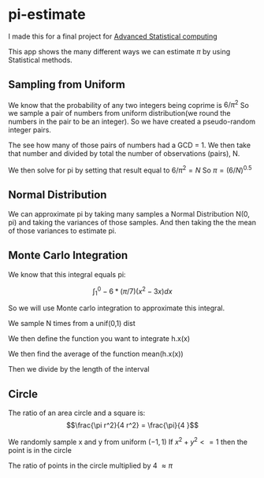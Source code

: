 # pi-estimate

I made this for a final project for [Advanced Statistical computing](https://faculty.ucr.edu/~jflegal/206/) 

This app shows the many different ways we can estimate $\pi$ by using Statistical methods. 


## Sampling from Uniform

We know that the probability of any two integers being coprime is $6/\pi^2$ 
So we sample a pair of numbers from uniform distribution(we round the numbers in the pair to be an integer). So we have created a pseudo-random integer pairs.  

The see how many of those pairs of numbers had a GCD = 1. We then take that number and divided by total the number of  observations (pairs), N. 

We then solve for pi by setting that result equal to  $6/\pi^2 = N$
So  $\pi = (6/N)^{0.5}$

## Normal Distribution

We can approximate pi by taking many samples  a Normal Distribution N(0, pi) and taking the variances of those samples. And then taking the the mean of those variances to estimate pi.

## Monte Carlo Integration 

We know that this integral equals pi:

$$\int^0_1 -6 * (\pi/7)(x^2 - 3x) dx$$


So we will use Monte carlo integration to approximate this integral.

We sample N times from a unif(0,1) dist

We then define the function you want to integrate h.x(x)

We then find the average of the function mean(h.x(x)) 

Then we divide by the length of the interval

## Circle

The ratio of an area circle and a square  is: 
$$\frac{\pi r^2}{4 r^2} = \frac{\pi}{4 }$$

We randomly sample x and y from uniform $(-1,1)$
If  $x^2 + y ^2 <=  1$ then the point is in the circle

The ratio of points in the circle multiplied by 4  $\approx \pi$ 

